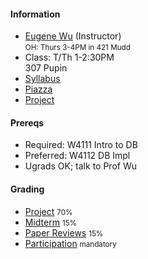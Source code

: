 #### Information 

* [Eugene Wu](http://www.eugenewu.net) (Instructor)     
  <small>OH: Thurs 3-4PM in 421 Mudd</small>   
* Class: T/Th 1-2:30PM   
  307 Pupin 
* [Syllabus](./syllabus)
* [Piazza](https://piazza.com/class/jpqearvq2qq201)
* [Project](./projects)


#### Prereqs

* Required: W4111 Intro to DB
* Preferred: W4112 DB Impl
* Ugrads OK; talk to Prof Wu

#### Grading

* [Project](./projects) <small>70%</small>
* [Midterm](./syllabus#midterm)    <small>15% </small>
* [Paper Reviews](./syllabus#reading)      <small>15% </small>
* [Participation](./syllabus#participation)  <small>mandatory</small>





